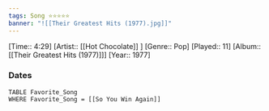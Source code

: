 ```yaml
---
tags: Song ⭐⭐⭐⭐⭐ 
banner: "![[Their Greatest Hits (1977).jpg]]"
---
```

[Time:: 4:29]
[Artist:: [[Hot Chocolate]] ]
[Genre:: Pop]
[Played:: 11]
[Album:: [[Their Greatest Hits (1977)]]]
[Year:: 1977]
### Dates
````dataview
TABLE Favorite_Song
WHERE Favorite_Song = [[So You Win Again]]
````